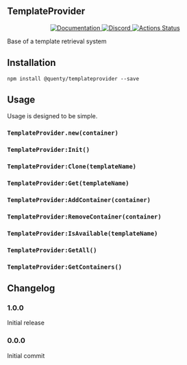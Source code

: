 ## TemplateProvider
<div align="center">
  <a href="http://quenty.github.io/api/">
    <img src="https://img.shields.io/badge/docs-website-green.svg" alt="Documentation" />
  </a>
  <a href="https://discord.gg/mhtGUS8">
    <img src="https://img.shields.io/badge/discord-nevermore-blue.svg" alt="Discord" />
  </a>
  <a href="https://github.com/Quenty/NevermoreEngine/actions">
    <img src="https://github.com/Quenty/NevermoreEngine/workflows/luacheck/badge.svg" alt="Actions Status" />
  </a>
</div>

Base of a template retrieval system

## Installation
```
npm install @quenty/templateprovider --save
```

## Usage
Usage is designed to be simple.

### `TemplateProvider.new(container)`

### `TemplateProvider:Init()`

### `TemplateProvider:Clone(templateName)`

### `TemplateProvider:Get(templateName)`

### `TemplateProvider:AddContainer(container)`

### `TemplateProvider:RemoveContainer(container)`

### `TemplateProvider:IsAvailable(templateName)`

### `TemplateProvider:GetAll()`

### `TemplateProvider:GetContainers()`


## Changelog

### 1.0.0
Initial release

### 0.0.0
Initial commit
